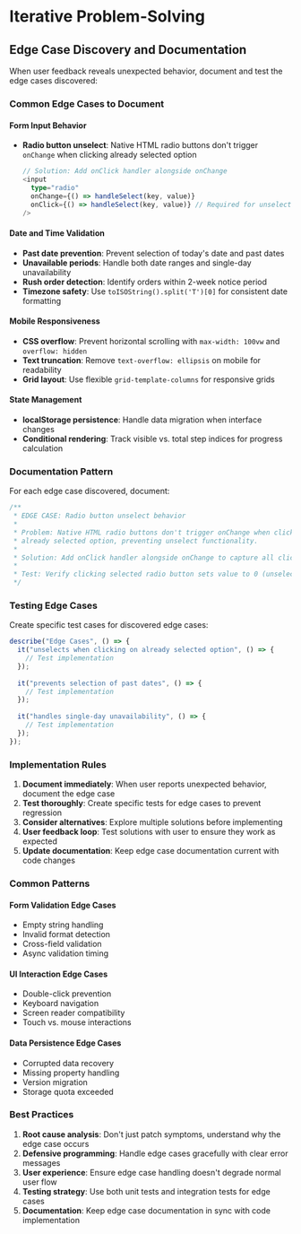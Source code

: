 # Iterative Problem-Solving

## Edge Case Discovery and Documentation

When user feedback reveals unexpected behavior, document and test the edge cases discovered:

### Common Edge Cases to Document

#### Form Input Behavior
- **Radio button unselect**: Native HTML radio buttons don't trigger `onChange` when clicking already selected option
  ```typescript
  // Solution: Add onClick handler alongside onChange
  <input
    type="radio"
    onChange={() => handleSelect(key, value)}
    onClick={() => handleSelect(key, value)} // Required for unselect
  />
  ```

#### Date and Time Validation
- **Past date prevention**: Prevent selection of today's date and past dates
- **Unavailable periods**: Handle both date ranges and single-day unavailability
- **Rush order detection**: Identify orders within 2-week notice period
- **Timezone safety**: Use `toISOString().split('T')[0]` for consistent date formatting

#### Mobile Responsiveness
- **CSS overflow**: Prevent horizontal scrolling with `max-width: 100vw` and `overflow: hidden`
- **Text truncation**: Remove `text-overflow: ellipsis` on mobile for readability
- **Grid layout**: Use flexible `grid-template-columns` for responsive grids

#### State Management
- **localStorage persistence**: Handle data migration when interface changes
- **Conditional rendering**: Track visible vs. total step indices for progress calculation

### Documentation Pattern

For each edge case discovered, document:

```typescript
/**
 * EDGE CASE: Radio button unselect behavior
 * 
 * Problem: Native HTML radio buttons don't trigger onChange when clicking
 * already selected option, preventing unselect functionality.
 * 
 * Solution: Add onClick handler alongside onChange to capture all clicks.
 * 
 * Test: Verify clicking selected radio button sets value to 0 (unselected).
 */
```

### Testing Edge Cases

Create specific test cases for discovered edge cases:

```typescript
describe("Edge Cases", () => {
  it("unselects when clicking on already selected option", () => {
    // Test implementation
  });
  
  it("prevents selection of past dates", () => {
    // Test implementation
  });
  
  it("handles single-day unavailability", () => {
    // Test implementation
  });
});
```

### Implementation Rules

1. **Document immediately**: When user reports unexpected behavior, document the edge case
2. **Test thoroughly**: Create specific tests for edge cases to prevent regression
3. **Consider alternatives**: Explore multiple solutions before implementing
4. **User feedback loop**: Test solutions with user to ensure they work as expected
5. **Update documentation**: Keep edge case documentation current with code changes

### Common Patterns

#### Form Validation Edge Cases
- Empty string handling
- Invalid format detection
- Cross-field validation
- Async validation timing

#### UI Interaction Edge Cases
- Double-click prevention
- Keyboard navigation
- Screen reader compatibility
- Touch vs. mouse interactions

#### Data Persistence Edge Cases
- Corrupted data recovery
- Missing property handling
- Version migration
- Storage quota exceeded

### Best Practices

1. **Root cause analysis**: Don't just patch symptoms, understand why the edge case occurs
2. **Defensive programming**: Handle edge cases gracefully with clear error messages
3. **User experience**: Ensure edge case handling doesn't degrade normal user flow
4. **Testing strategy**: Use both unit tests and integration tests for edge cases
5. **Documentation**: Keep edge case documentation in sync with code implementation
